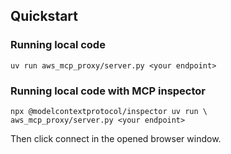 ## Quickstart
### Running local code
```
uv run aws_mcp_proxy/server.py <your endpoint>
```

### Running local code with MCP inspector
```
npx @modelcontextprotocol/inspector uv run \
aws_mcp_proxy/server.py <your endpoint>
```
Then click connect in the opened browser window.
